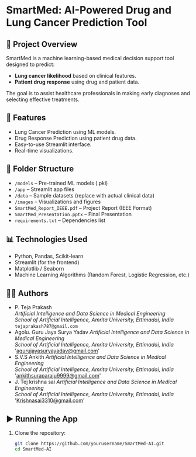 # SmartMed: AI-Powered Drug and Lung Cancer Prediction Tool

## 🔬 Project Overview

SmartMed is a machine learning-based medical decision support tool designed to predict:
- **Lung cancer likelihood** based on clinical features.
- **Patient drug response** using drug and patient data.

The goal is to assist healthcare professionals in making early diagnoses and selecting effective treatments.

## 🧠 Features
- Lung Cancer Prediction using ML models.
- Drug Response Prediction using patient drug data.
- Easy-to-use Streamlit interface.
- Real-time visualizations.

## 📁 Folder Structure

- `/models` – Pre-trained ML models (.pkl)
- `/app` – Streamlit app files
- `/data` – Sample datasets (replace with actual clinical data)
- `/images` – Visualizations and figures
- `SmartMed_Report_IEEE.pdf` – Project Report (IEEE Format)
- `SmartMed_Presentation.pptx` – Final Presentation
- `requirements.txt` – Dependencies list

## 📊 Technologies Used
- Python, Pandas, Scikit-learn
- Streamlit (for the frontend)
- Matplotlib / Seaborn
- Machine Learning Algorithms (Random Forest, Logistic Regression, etc.)

## 👨‍💻 Authors
- P. Teja Prakash  
  *Artificial Intelligence and Data Science in Medical Engineering*  
  *School of Artificial Intelligence, Amrita University, Ettimadai, India*  
  `tejaprakash787@gmail.com`
- Agolu. Guru Jaya Surya Yadav 
  *Artificial Intelligence and Data Science in Medical Engineering*  
  *School of Artificial Intelligence, Amrita University, Ettimadai, India*  
  'agurujayasuryayadav@gmail.com'
 - S.V.S Ankith
  *Artificial Intelligence and Data Science in Medical Engineering*  
  *School of Artificial Intelligence, Amrita University, Ettimadai, India* 
  'ankithsuraparaju9999@gmail.com'
 - J. Tej krishna sai
  *Artificial Intelligence and Data Science in Medical Engineering*  
  *School of Artificial Intelligence, Amrita University, Ettimadai, India* 
  'Krishnasai3310@gmail.com'

## ▶️ Running the App

1. Clone the repository:
   ```bash
   git clone https://github.com/yourusername/SmartMed-AI.git
   cd SmartMed-AI
